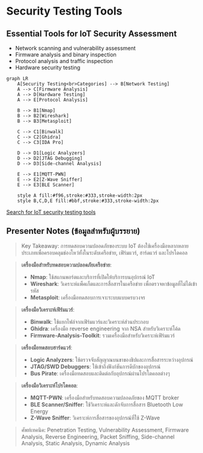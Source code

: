 # Security Testing Tools

## Essential Tools for IoT Security Assessment

- Network scanning and vulnerability assessment
- Firmware analysis and binary inspection
- Protocol analysis and traffic inspection
- Hardware security testing

```mermaid
graph LR
    A[Security Testing<br>Categories] --> B[Network Testing]
    A --> C[Firmware Analysis]
    A --> D[Hardware Testing]
    A --> E[Protocol Analysis]
    
    B --> B1[Nmap]
    B --> B2[Wireshark]
    B --> B3[Metasploit]
    
    C --> C1[Binwalk]
    C --> C2[Ghidra]
    C --> C3[IDA Pro]
    
    D --> D1[Logic Analyzers]
    D --> D2[JTAG Debugging]
    D --> D3[Side-channel Analysis]
    
    E --> E1[MQTT-PWN]
    E --> E2[Z-Wave Sniffer]
    E --> E3[BLE Scanner]
    
    style A fill:#f96,stroke:#333,stroke-width:2px
    style B,C,D,E fill:#bbf,stroke:#333,stroke-width:2px
```

[Search for IoT security testing tools](https://www.google.com/search?q=iot+security+testing+tools&tbm=isch)

## Presenter Notes (ข้อมูลสำหรับผู้บรรยาย)

> Key Takeaway: การทดสอบความปลอดภัยของระบบ IoT ต้องใช้เครื่องมือหลากหลายประเภทเพื่อครอบคลุมช่องโหว่ทั้งในระดับเครือข่าย, เฟิร์มแวร์, ฮาร์ดแวร์ และโปรโตคอล

> **เครื่องมือสำหรับทดสอบความปลอดภัยเครือข่าย**:
> - **Nmap**: ใช้สแกนพอร์ตและบริการที่เปิดให้บริการบนอุปกรณ์ IoT
> - **Wireshark**: วิเคราะห์แพ็คเก็ตและการสื่อสารในเครือข่าย เพื่อตรวจหาข้อมูลที่ไม่ได้เข้ารหัส
> - **Metasploit**: เครื่องมือทดสอบการเจาะระบบแบบครบวงจร

> **เครื่องมือวิเคราะห์เฟิร์มแวร์**:
> - **Binwalk**: ใช้แยกไฟล์จากเฟิร์มแวร์และวิเคราะห์ส่วนประกอบ
> - **Ghidra**: เครื่องมือ reverse engineering จาก NSA สำหรับวิเคราะห์โค้ด
> - **Firmware-Analysis-Toolkit**: รวมเครื่องมือสำหรับวิเคราะห์เฟิร์มแวร์

> **เครื่องมือทดสอบฮาร์ดแวร์**:
> - **Logic Analyzers**: ใช้ตรวจจับสัญญาณบนขาของชิปและการสื่อสารระหว่างอุปกรณ์
> - **JTAG/SWD Debuggers**: ใช้เข้าถึงฟังก์ชันการดีบักของอุปกรณ์
> - **Bus Pirate**: เครื่องมือทดสอบและติดต่อกับอุปกรณ์ผ่านโปรโตคอลต่างๆ

> **เครื่องมือวิเคราะห์โปรโตคอล**:
> - **MQTT-PWN**: เครื่องมือสำหรับทดสอบความปลอดภัยของ MQTT broker
> - **BLE Scanner/Sniffer**: ใช้วิเคราะห์และดักจับการสื่อสาร Bluetooth Low Energy
> - **Z-Wave Sniffer**: วิเคราะห์การสื่อสารของอุปกรณ์ที่ใช้ Z-Wave

> ศัพท์เทคนิค: Penetration Testing, Vulnerability Assessment, Firmware Analysis, Reverse Engineering, Packet Sniffing, Side-channel Analysis, Static Analysis, Dynamic Analysis
